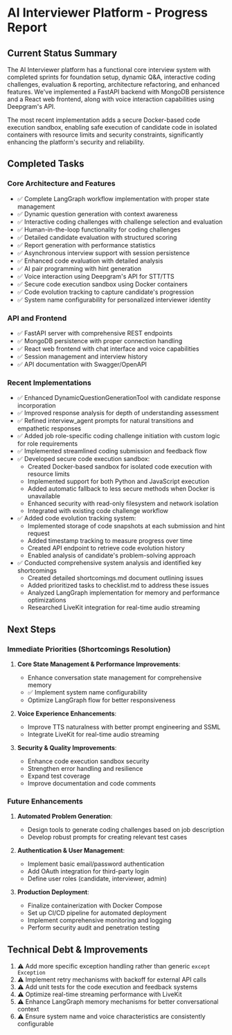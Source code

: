 # AI Interviewer Platform - Progress Report

## Current Status Summary
The AI Interviewer platform has a functional core interview system with completed sprints for foundation setup, dynamic Q&A, interactive coding challenges, evaluation & reporting, architecture refactoring, and enhanced features. We've implemented a FastAPI backend with MongoDB persistence and a React web frontend, along with voice interaction capabilities using Deepgram's API.

The most recent implementation adds a secure Docker-based code execution sandbox, enabling safe execution of candidate code in isolated containers with resource limits and security constraints, significantly enhancing the platform's security and reliability.

## Completed Tasks

### Core Architecture and Features
- ✅ Complete LangGraph workflow implementation with proper state management
- ✅ Dynamic question generation with context awareness
- ✅ Interactive coding challenges with challenge selection and evaluation
- ✅ Human-in-the-loop functionality for coding challenges
- ✅ Detailed candidate evaluation with structured scoring
- ✅ Report generation with performance statistics
- ✅ Asynchronous interview support with session persistence
- ✅ Enhanced code evaluation with detailed analysis
- ✅ AI pair programming with hint generation
- ✅ Voice interaction using Deepgram's API for STT/TTS
- ✅ Secure code execution sandbox using Docker containers
- ✅ Code evolution tracking to capture candidate's progression
- ✅ System name configurability for personalized interviewer identity

### API and Frontend
- ✅ FastAPI server with comprehensive REST endpoints
- ✅ MongoDB persistence with proper connection handling
- ✅ React web frontend with chat interface and voice capabilities
- ✅ Session management and interview history
- ✅ API documentation with Swagger/OpenAPI

### Recent Implementations
- ✅ Enhanced DynamicQuestionGenerationTool with candidate response incorporation
- ✅ Improved response analysis for depth of understanding assessment
- ✅ Refined interview_agent prompts for natural transitions and empathetic responses
- ✅ Added job role-specific coding challenge initiation with custom logic for role requirements
- ✅ Implemented streamlined coding submission and feedback flow
- ✅ Developed secure code execution sandbox:
  - Created Docker-based sandbox for isolated code execution with resource limits
  - Implemented support for both Python and JavaScript execution
  - Added automatic fallback to less secure methods when Docker is unavailable
  - Enhanced security with read-only filesystem and network isolation
  - Integrated with existing code challenge workflow
- ✅ Added code evolution tracking system:
  - Implemented storage of code snapshots at each submission and hint request
  - Added timestamp tracking to measure progress over time
  - Created API endpoint to retrieve code evolution history
  - Enabled analysis of candidate's problem-solving approach
- ✅ Conducted comprehensive system analysis and identified key shortcomings
  - Created detailed shortcomings.md document outlining issues
  - Added prioritized tasks to checklist.md to address these issues
  - Analyzed LangGraph implementation for memory and performance optimizations
  - Researched LiveKit integration for real-time audio streaming

## Next Steps

### Immediate Priorities (Shortcomings Resolution)
1. **Core State Management & Performance Improvements**:
   - Enhance conversation state management for comprehensive memory
   - ✅ Implement system name configurability
   - Optimize LangGraph flow for better responsiveness

2. **Voice Experience Enhancements**:
   - Improve TTS naturalness with better prompt engineering and SSML
   - Integrate LiveKit for real-time audio streaming

3. **Security & Quality Improvements**:
   - Enhance code execution sandbox security
   - Strengthen error handling and resilience
   - Expand test coverage
   - Improve documentation and code comments

### Future Enhancements
1. **Automated Problem Generation**:
   - Design tools to generate coding challenges based on job description
   - Develop robust prompts for creating relevant test cases

2. **Authentication & User Management**:
   - Implement basic email/password authentication
   - Add OAuth integration for third-party login
   - Define user roles (candidate, interviewer, admin)

3. **Production Deployment**:
   - Finalize containerization with Docker Compose
   - Set up CI/CD pipeline for automated deployment
   - Implement comprehensive monitoring and logging
   - Perform security audit and penetration testing

## Technical Debt & Improvements
1. ⚠️ Add more specific exception handling rather than generic `except Exception`
2. ⚠️ Implement retry mechanisms with backoff for external API calls
3. ⚠️ Add unit tests for the code execution and feedback systems
4. ⚠️ Optimize real-time streaming performance with LiveKit
5. ⚠️ Enhance LangGraph memory mechanisms for better conversational context
6. ⚠️ Ensure system name and voice characteristics are consistently configurable